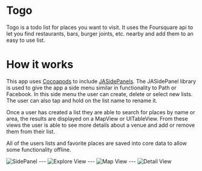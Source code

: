 Togo
======

Togo is a todo list for places you want to visit. It uses the Foursquare api to let you find restaurants, bars, burger joints, etc. nearby and add them to an easy to use list.


How it works
==========

This app uses [Cocoapods](http://cocoapods.org) to include [JASidePanels](https://github.com/gotosleep/JASidePanels). The JASidePanel library is used to give the app a side menu similar in functionality to Path or Facebook. In this side menu the user can create, delete or select new lists. The user can also tap and hold on the list name to rename it. 

Once a user has created a list they are able to search for places by name or area, the results are displayed on a MapView or UITableView. From these views the user is able to see more details about a venue and add or remove them from their list.

All of the users lists and favorite places are saved into core data to allow some functionality offline.

![SidePanel](https://raw.github.com/codepost/places/master/screenshots/screenshot1.png) ---
![Explore View](https://raw.github.com/codepost/places/master/screenshots/screenshot2.png) ---
![Map View](https://raw.github.com/codepost/places/master/screenshots/screenshot3.png) ---
![Detail View](https://raw.github.com/codepost/places/master/screenshots/screenshot4.png)
